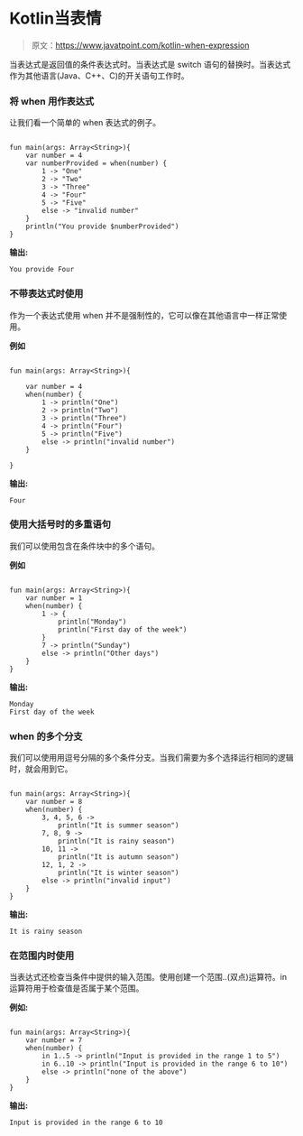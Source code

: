 # Kotlin当表情

> 原文：<https://www.javatpoint.com/kotlin-when-expression>

当表达式是返回值的条件表达式时。当表达式是 switch 语句的替换时。当表达式作为其他语言(Java、C++、C)的开关语句工作时。

### 将 when 用作表达式

让我们看一个简单的 when 表达式的例子。

```

fun main(args: Array<String>){
    var number = 4
    var numberProvided = when(number) {
        1 -> "One"
        2 -> "Two"
        3 -> "Three"
        4 -> "Four"
        5 -> "Five"
        else -> "invalid number"
    }
    println("You provide $numberProvided")
}

```

**输出:**

```
You provide Four

```

### 不带表达式时使用

作为一个表达式使用 when 并不是强制性的，它可以像在其他语言中一样正常使用。

**例如**

```

fun main(args: Array<String>){

    var number = 4
    when(number) {
        1 -> println("One")
        2 -> println("Two")
        3 -> println("Three")
        4 -> println("Four")
        5 -> println("Five")
        else -> println("invalid number")
    }

}

```

**输出:**

```
Four

```

### 使用大括号时的多重语句

我们可以使用包含在条件块中的多个语句。

**例如**

```

fun main(args: Array<String>){
    var number = 1
    when(number) {
        1 -> {
            println("Monday")
            println("First day of the week")
        }
        7 -> println("Sunday")
        else -> println("Other days")
    }
}

```

**输出:**

```
Monday
First day of the week

```

### when 的多个分支

我们可以使用用逗号分隔的多个条件分支。当我们需要为多个选择运行相同的逻辑时，就会用到它。

```

fun main(args: Array<String>){
    var number = 8
    when(number) {
        3, 4, 5, 6 ->
            println("It is summer season")
        7, 8, 9 ->
            println("It is rainy season")
        10, 11 ->
            println("It is autumn season")
        12, 1, 2 ->
            println("It is winter season")
        else -> println("invalid input")
    }
}

```

**输出:**

```
It is rainy season

```

### 在范围内时使用

当表达式还检查当条件中提供的输入范围。使用创建一个范围..(双点)运算符。in 运算符用于检查值是否属于某个范围。

**例如:**

```

fun main(args: Array<String>){
    var number = 7
    when(number) {
        in 1..5 -> println("Input is provided in the range 1 to 5")
        in 6..10 -> println("Input is provided in the range 6 to 10")
        else -> println("none of the above")
    }
}

```

**输出:**

```
Input is provided in the range 6 to 10

```